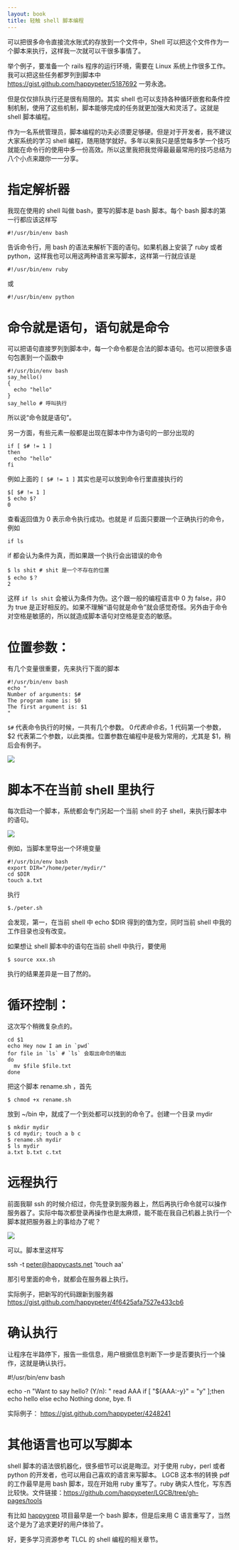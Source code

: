 ```yaml
---
layout: book
title: 轻触 shell 脚本编程
---
```


可以把很多命令直接流水账式的存放到一个文件中，Shell 可以把这个文件作为一个脚本来执行，这样我一次就可以干很多事情了。

举个例子，要准备一个 rails 程序的运行环境，需要在 Linux 系统上作很多工作。我可以把这些任务都罗列到脚本中 <https://gist.github.com/happypeter/5187692> 一劳永逸。

但是仅仅排队执行还是很有局限的。其实 shell 也可以支持各种循环嵌套和条件控制机制，使用了这些机制，脚本能够完成的任务就更加强大和灵活了。这就是 shell 脚本编程。

作为一名系统管理员，脚本编程的功夫必须要足够硬。但是对于开发者，我不建议大家系统的学习 shell 编程，随用随学就好。多年以来我只是感觉每多学一个技巧就能在命令行的使用中多一份高效。所以这里我把我觉得最最最常用的技巧总结为八个小点来跟你一一分享。

# 指定解析器

我现在使用的 shell 叫做 bash，要写的脚本是 bash 脚本。每个 bash 脚本的第一行都应该这样写

    #!/usr/bin/env bash

告诉命令行，用 bash 的语法来解析下面的语句。如果机器上安装了 ruby 或者 python，这样我也可以用这两种语言来写脚本，这样第一行就应该是

    #!/usr/bin/env ruby

或

    #!/usr/bin/env python

# 命令就是语句，语句就是命令

可以把语句直接罗列到脚本中，每一个命令都是合法的脚本语句。也可以把很多语句包裹到一个函数中

    #!/usr/bin/env bash
    say_hello()
    {
      echo "hello"
    }
    say_hello # 呼叫执行

所以说“命令就是语句”。

另一方面，有些元素一般都是出现在脚本中作为语句的一部分出现的

    if [ $# != 1 ]
    then
      echo "hello"
    fi

例如上面的 `[ $# != 1 ]` 其实也是可以放到命令行里直接执行的

    $[ $# != 1 ]
    $ echo $?
    0

查看返回值为 0 表示命令执行成功。也就是 if 后面只要跟一个正确执行的命令，例如

    if ls

if 都会认为条件为真，而如果跟一个执行会出错误的命令

    $ ls shit # shit 是一个不存在的位置
    $ echo $？
    2

这样 `if ls shit` 会被认为条件为伪。这个跟一般的编程语言中 0 为 false，非0为 true 是正好相反的。如果不理解“语句就是命令”就会感觉奇怪。另外由于命令对空格是敏感的，所以就造成脚本语句对空格是变态的敏感。

# 位置参数：

有几个变量很重要，先来执行下面的脚本

    #!/usr/bin/env bash
    echo "
    Number of arguments: $#
    The program name is: $0
    The first argument is: $1
    "

`$#` 代表命令执行的时候，一共有几个参数。 $0 代表命令名，$1 代码第一个参数，$2 代表第二个参数，以此类推。位置参数在编程中是极为常用的，尤其是 $1，稍后会有例子。

![](http://media.happycasts.net/pic/lgcb/pos.png)

# 脚本不在当前 shell 里执行

每次启动一个脚本，系统都会专门另起一个当前 shell 的子 shell，来执行脚本中的语句。

![](http://media.happycasts.net/pic/lgcb/subshell.png)


例如，当脚本里导出一个环境变量

    #!/usr/bin/env bash
    export DIR="/home/peter/mydir/"
    cd $DIR
    touch a.txt

执行

    $./peter.sh

会发现，第一，在当前 shell 中 echo $DIR 得到的值为空，同时当前 shell 中我的工作目录也没有改变。

如果想让 shell 脚本中的语句在当前 shell 中执行，要使用

    $ source xxx.sh

执行的结果差异是一目了然的。

# 循环控制：

这次写个稍微复杂点的。

    cd $1
    echo Hey now I am in `pwd`
    for file in `ls` # `ls` 会取出命令的输出
    do
      mv $file $file.txt
    done

把这个脚本 rename.sh ，首先

    $ chmod +x rename.sh

 放到 ~/bin 中，就成了一个到处都可以找到的命令了。创建一个目录 mydir

    $ mkdir mydir
    $ cd mydir; touch a b c
    $ rename.sh mydir
    $ ls mydir
    a.txt b.txt c.txt

# 远程执行

前面我聊 ssh 的时候介绍过，你先登录到服务器上，然后再执行命令就可以操作服务器了。实际中每次都登录再操作也是太麻烦，能不能在我自己机器上执行一个脚本就把服务器上的事给办了呢？

![](http://media.happycasts.net/pic/lgcb/remote.png)

可以。脚本里这样写

   ssh -t peter@happycasts.net 'touch aa'

那引号里面的命令，就都会在服务器上执行。

实际例子，把新写的代码跟新到服务器 <https://gist.github.com/happypeter/4f6425afa7527e433cb6>

# 确认执行

让程序在半路停下，报告一些信息，用户根据信息判断下一步是否要执行一个操作，这就是确认执行。

  #!/usr/bin/env bash

  echo -n "Want to say hello? (Y/n): "
  read AAA
  if [ "${AAA:-y}" = "y" ];then
      echo hello
  else
      echo Nothing done, bye.
  fi

实际例子： <https://gist.github.com/happypeter/4248241>


# 其他语言也可以写脚本

shell 脚本的语法很机器化，很多细节可以说是晦涩。对于使用 ruby，perl 或者 python 的开发者，也可以用自己喜欢的语言来写脚本。
LGCB 这本书的转换 pdf 的工作最早是用 bash 脚本，现在开始用 ruby 重写了。ruby 确实人性化，写东西比较快。文件链接：<https://github.com/happypeter/LGCB/tree/gh-pages/tools>

有比如 [happygrep](https://github.com/happypeter/happygrep) 项目最早是一个 bash 脚本，但是后来用 C 语言重写了，当然这个是为了追求更好的用户体验了。

好，更多学习资源参考 TLCL 的 shell 编程的相关章节。